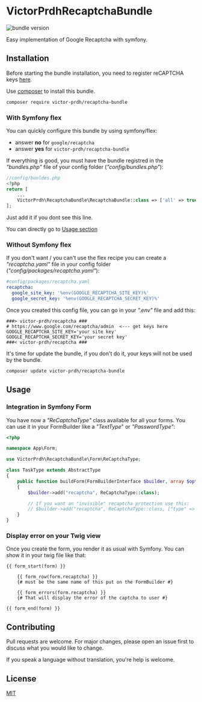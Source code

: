 # VictorPrdhRecaptchaBundle

![bundle version](https://img.shields.io/badge/version-1.7-blue)

Easy implementation of Google Recaptcha with symfony.

## Installation

Before starting the bundle installation, you need to register reCAPTCHA keys
[here](https://g.co/recaptcha/v3).

Use [composer](https://getcomposer.org) to install this bundle.

```bash
composer require victor-prdh/recaptcha-bundle
```
### With Symfony flex

You can quickly configure this bundle by using symfony/flex:
- answer **no** for `google/recaptcha` 
- answer **yes** for `victor-prdh/recaptcha-bundle` 


If everything is good, you must have the bundle registred in the *"bundles.php"* file of your config folder (*"config/bundles.php"*):
```php 
//config/bunldes.php
<?php
return [
    ...
    VictorPrdh\RecaptchaBundle\RecaptchaBundle::class => ['all' => true]
];
```
Just add it if you dont see this line.

You can directly go to [Usage section](#Usage)

### Without Symfony flex

If you don't want / you can't  use the flex recipe you can create a *"recaptcha.yaml"* file in your config folder (*"config/packages/recaptcha.yaml"*): 

```yaml
#config/packages/recaptcha.yaml
recaptcha:
  google_site_key: '%env(GOOGLE_RECAPTCHA_SITE_KEY)%'
  google_secret_key: '%env(GOOGLE_RECAPTCHA_SECRET_KEY)%'
```


Once you created this config file, you can go in your *".env"* file and add this:

```env
###> victor-prdh/recaptcha ###
# https://www.google.com/recaptcha/admin  <--- get keys here
GOOGLE_RECAPTCHA_SITE_KEY='your site key'
GOOGLE_RECAPTCHA_SECRET_KEY='your secret key'
###< victor-prdh/recaptcha ###
```

It's time for update the bundle, if you don't do it, your keys will not be used by the bundle.

```bash
composer update victor-prdh/recaptcha-bundle
```

## Usage

### Integration in Symfony Form
You have now a *"ReCaptchaType"* class available for all your forms. You can use it in your FormBuilder like a *"TextType*" or *"PasswordType"*:

```php
<?php

namespace App\Form;

use VictorPrdh\RecaptchaBundle\Form\ReCaptchaType;

class TaskType extends AbstractType
{
    public function buildForm(FormBuilderInterface $builder, array $options)
    {
        $builder->add("recaptcha", ReCaptchaType::class);

        // If you want an "invisible" recaptcha protection use this:
        // $builder->add("recaptcha", ReCaptchaType::class, ["type" => "invisible"]);
    }
}
```

### Display error on your Twig view

Once you create the form, you render it as usual with Symfony. You can show it in your twig file like that:
```twig
{{ form_start(form) }}

    {{ form_row(form.recaptcha) }} 
    {# must be the same name of this put on the FormBuilder #}

    {{ form_errors(form.recaptcha) }}
    {# That will display the error of the captcha to user #}

{{ form_end(form) }}
```

## Contributing
Pull requests are welcome. For major changes, please open an issue first to discuss what you would like to change.

If you speak a language without translation, you're help is welcome.

## License
[MIT](https://choosealicense.com/licenses/mit/)